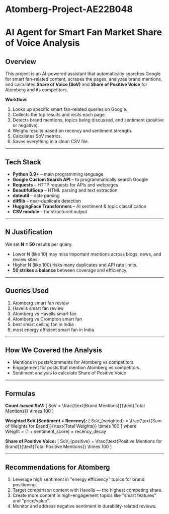 # Atomberg-Project-AE22B048

# AI Agent for Smart Fan Market Share of Voice Analysis

## Overview
This project is an AI-powered assistant that automatically searches Google for smart fan-related content, scrapes the pages, analyzes brand mentions, and calculates **Share of Voice (SoV)** and **Share of Positive Voice** for Atomberg and its competitors.

**Workflow:**
1. Looks up specific smart fan-related queries on Google.
2. Collects the top results and visits each page.
3. Detects brand mentions, topics being discussed, and sentiment (positive or negative).
4. Weighs results based on recency and sentiment strength.
5. Calculates SoV metrics.
6. Saves everything in a clean CSV file.

---

## Tech Stack
- **Python 3.9+** – main programming language  
- **Google Custom Search API** – to programmatically search Google  
- **Requests** – HTTP requests for APIs and webpages  
- **BeautifulSoup** – HTML parsing and text extraction  
- **dateutil** – date parsing  
- **difflib** – near-duplicate detection  
- **HuggingFace Transformers** – AI sentiment & topic classification  
- **CSV module** – for structured output  

---

## N Justification
We set **N = 50** results per query.  
- Lower N (like 10) may miss important mentions across blogs, news, and review sites.  
- Higher N (like 100) risks many duplicates and API rate limits.  
- **50 strikes a balance** between coverage and efficiency.

---

## Queries Used
1. Atomberg smart fan review  
2. Havells smart fan review  
3. Atomberg vs Havells smart fan  
4. Atomberg vs Crompton smart fan  
5. best smart ceiling fan in India  
6. most energy efficient smart fan in India  

---

## How We Covered the Analysis
- Mentions in posts/comments for Atomberg vs competitors  
- Engagement for posts that mention Atomberg vs competitors  
- Sentiment analysis to calculate Share of Positive Voice  

---

## Formulas
**Count-based SoV:**
\[
SoV = \frac{\text{Brand Mentions}}{\text{Total Mentions}} \times 100
\]

**Weighted SoV (Sentiment + Recency):**
\[
SoV_{weighted} = \frac{\text{Sum of Weights for Brand}}{\text{Total Weights}} \times 100
\]
where  
Weight = (1 + sentiment_score) × recency_decay

**Share of Positive Voice:**
\[
SoV_{positive} = \frac{\text{Positive Mentions for Brand}}{\text{Total Positive Mentions}} \times 100
\]

---

## Recommendations for Atomberg
1. Leverage high sentiment in "energy efficiency" topics for brand positioning.  
2. Target comparison content with Havells — the highest competing share.  
3. Create more content in high-engagement topics like "smart features" and "price/value".  
4. Monitor and address negative sentiment in durability-related reviews.  


